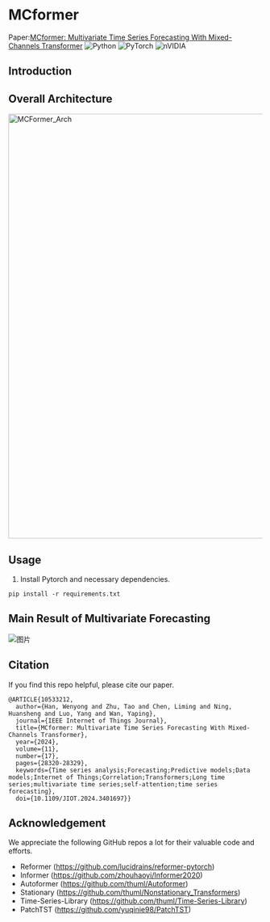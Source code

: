# MCformer
Paper:[MCformer: Multivariate Time Series Forecasting With Mixed-Channels Transformer](https://arxiv.org/abs/2403.09223)
![Python](https://img.shields.io/badge/python-3670A0?style=for-the-badge&logo=python&logoColor=ffdd54)
![PyTorch](https://img.shields.io/badge/PyTorch-%23EE4C2C.svg?style=for-the-badge&logo=PyTorch&logoColor=white)
![nVIDIA](https://img.shields.io/badge/cuda-000000.svg?style=for-the-badge&logo=nVIDIA&logoColor=green)

## Introduction


## Overall Architecture
<img width="841" alt="MCFormer_Arch" src="https://github.com/user-attachments/assets/830cebf5-b36f-469d-ba35-149fb21f1027" />

## Usage 

1. Install Pytorch and necessary dependencies.

```
pip install -r requirements.txt
```

## Main Result of Multivariate Forecasting

![图片](https://github.com/user-attachments/assets/22c66962-aa3e-43f8-9c6c-0fa43872a0e0)

## Citation

If you find this repo helpful, please cite our paper. 

```
@ARTICLE{10533212,
  author={Han, Wenyong and Zhu, Tao and Chen, Liming and Ning, Huansheng and Luo, Yang and Wan, Yaping},
  journal={IEEE Internet of Things Journal}, 
  title={MCformer: Multivariate Time Series Forecasting With Mixed-Channels Transformer}, 
  year={2024},
  volume={11},
  number={17},
  pages={28320-28329},
  keywords={Time series analysis;Forecasting;Predictive models;Data models;Internet of Things;Correlation;Transformers;Long time series;multivariate time series;self-attention;time series forecasting},
  doi={10.1109/JIOT.2024.3401697}}
```

## Acknowledgement

We appreciate the following GitHub repos a lot for their valuable code and efforts.
- Reformer (https://github.com/lucidrains/reformer-pytorch)
- Informer (https://github.com/zhouhaoyi/Informer2020)
- Autoformer (https://github.com/thuml/Autoformer)
- Stationary (https://github.com/thuml/Nonstationary_Transformers)
- Time-Series-Library (https://github.com/thuml/Time-Series-Library)
- PatchTST (https://github.com/yuqinie98/PatchTST)


